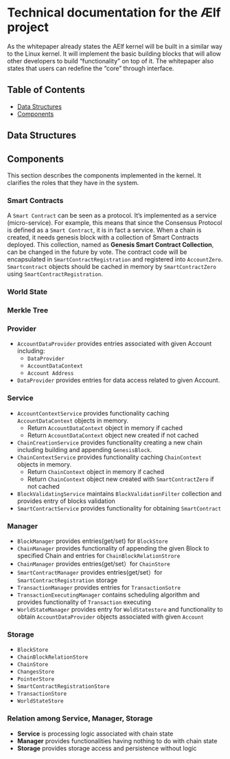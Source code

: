# Technical documentation for the Ælf project

As the whitepaper already states the AElf kernel will be built in a similar way to the Linux kernel. It will implement the basic building blocks that will allow other developers to build “functionality” on top of it. The whitepaper also states that users can redefine the “core” through interface.

## Table of Contents

* [Data Structures](#1data-structures)
* [Components](#2components)

## Data Structures

## Components

This section describes the components implemented in the kernel. It clarifies the roles that they have in the system.

### **Smart Contracts**

    
  A `Smart Contract` can be seen as a protocol. It’s implemented as a service (micro-service). 
  For example, this means that since the Consensus Protocol is defined as a `Smart Contract`, it is in fact a service. 
  When a chain is created, it needs genesis block with a collection of Smart Contracts deployed. This collection, named as
  **Genesis Smart Contract Collection**, can be changed in the future by vote. The contract code will be encapsulated in 
  `SmartContractRegistration` and registered into `AccountZero`. `Smartcontract` objects should be cached in memory 
  by  `SmartContractZero` using `SmartContractRegistration`.

### **World State**

### **Merkle Tree** 

### **Provider**
- `AccountDataProvider` provides entries associated with given Account including:
    - `DataProvider` 
    - `AccountDataContext`
    - `Account Address` 
- `DataProvider` provides entries for data access related to given Account.

### **Service**
- `AccountContextService` provides functionality caching `AccountDataContext` objects in memory. 
    - Return `AccountDataContext` object in memory if cached
    - Return `AccountDataContext` object new created if not cached
- `ChainCreationService` provides functionality creating a new chain including building and appending `GenesisBlock`.
- `ChainContextService` provides functionality caching `ChainContext` objects in memory. 
    - Return `ChainContext` object in memory if cached
    - Return `ChainContext` object new created with `SmartContractZero` if not cached
- `BlockValidatingService` maintains `BlockValidationFilter` collection and provides entry of blocks validation
- `SmartContractService` provides functionality for obtaining `SmartContract`

### **Manager**

- `BlockManager` provides entries(get/set) for `BlockStore`
- `ChainManager` provides functionality of appending the given Block to specified Chain and entries for `ChainBlockRelationStrore`
- `ChainManager` provides entries(get/set）for `ChainStore`
- `SmartContractManager` provides entries(get/set）for `SmartContractRegistration` storage
- `TransactionManager` provides entries for `TransactionSotre`
- `TransactionExecutingManager` contains scheduling algorithm and provides functionality of `Transaction` executing
- `WorldStateManager` provides entry for `WoldStatestore` and functionality to obtain `AccountDataProvider` objects associated with given `Account`

### **Storage**

- `BlockStore`
- `ChainBlockRelationStore`
- `ChainStore`
- `ChangesStore`
- `PointerStore`
- `SmartContractRegistrationStore`
- `TransactionStore`
- `WorldStateStore`

### **Relation among Service, Manager, Storage**
- **Service** is processing logic associated with chain state
- **Manager** provides functionalities having nothing to do with chain state
- **Storage** provides storage access and persistence without logic